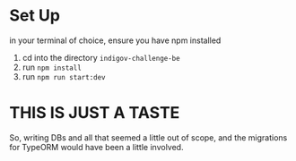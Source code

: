 # Set Up
in your terminal of choice, ensure you have npm installed
1. cd into the directory `indigov-challenge-be`
2. run `npm install`
3. run `npm run start:dev`

# THIS IS JUST A TASTE  
So, writing DBs and all that seemed a little out of scope, and the migrations for TypeORM would have been a little involved. 